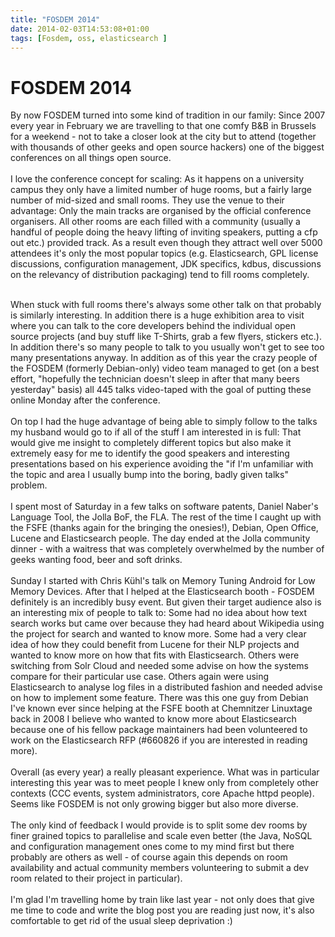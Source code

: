 ```yaml
---
title: "FOSDEM 2014"
date: 2014-02-03T14:53:08+01:00
tags: [Fosdem, oss, elasticsearch ]
---
```


# FOSDEM 2014


By now FOSDEM turned into some kind of tradition in our family: Since 2007 every year in
February we are travelling to that one comfy B&amp;B in Brussels for a weekend - not to take
a closer look at the city but to attend (together with thousands of other geeks
and open source hackers) one of the biggest conferences on all things open
source.
<br><br>
I love the conference concept for scaling: As it happens on a university campus
they only have a limited number of huge rooms, but a fairly large number of
mid-sized and small rooms. They use the venue to their advantage: Only the main
tracks are organised by the official conference organisers. All other rooms are
each filled with a community (usually a handful of people doing the heavy
lifting of inviting speakers, putting a cfp out etc.) provided track. As a
result even though they attract well over 5000 attendees it's only the most
popular topics (e.g. Elasticsearch, GPL license discussions, configuration
management, JDK specifics, kdbus, discussions on the relevancy of distribution
packaging) tend to fill rooms completely.
<br><br>

When stuck with full rooms there's always some other talk on that probably is
similarly interesting. In addition there is a huge exhibition area to visit
where you can talk to the core developers behind the individual open source
projects (and buy stuff like T-Shirts, grab a few flyers, stickers etc.). In
addition there's so many people to talk to you usually won't get to see too many
presentations anyway. In addition as of this year the crazy people of the FOSDEM
(formerly Debian-only) video team managed to get (on a best effort, "hopefully
the technician doesn't sleep in after that many beers yesterday" basis) all 445
talks video-taped with the goal of putting these online Monday after the
conference.
<br><br>
On top I had the huge advantage of being able to simply follow to the talks my
husband would go to if all of the stuff I am interested in is full: That would
give me insight to completely different topics but also make it extremely easy
for me to identify the good speakers and interesting presentations based on his
experience avoiding the "if I'm unfamiliar with the topic and area I usually
bump into the boring, badly given talks" problem.
<br><br>
I spent most of Saturday in a few talks on software patents, Daniel Naber's
Language Tool, the Jolla BoF, the FLA. The rest of the time I caught up with the
FSFE (thanks again for the bringing the onesies!), Debian, Open Office, Lucene
and Elasticsearch people. The day ended at the Jolla community dinner - with a
waitress that was completely overwhelmed by the number of geeks wanting food,
beer and soft drinks.
<br><br>
Sunday I started with Chris Kühl's talk on Memory Tuning Android for Low
Memory Devices. After that I helped at the Elasticsearch booth - FOSDEM definitely is an
incredibly busy event. But given their target audience also is an interesting
mix of people to talk to: Some had no idea about how text search works but came
over because they had heard about Wikipedia using the project for search and
wanted to know more. Some had a very clear idea of how they could benefit from
Lucene for their NLP projects and wanted to know more on how that fits with
Elasticsearch. Others were switching from Solr Cloud and needed some advise on
how the systems compare for their particular use case. Others again were using
Elasticsearch to analyse log files in a
distributed fashion and needed advise on how to implement some feature. There
was this one guy from Debian I've known ever since helping at the FSFE booth at
Chemnitzer Linuxtage back in 2008 I believe who wanted to know more about
Elasticsearch because one of his fellow package maintainers had been volunteered
to work on the Elasticsearch RFP (#660826 if you are interested in reading
more).
<br><br>
Overall (as every year) a really pleasant experience. What was in particular
interesting this year was to meet people I knew only from completely other
contexts (CCC events, system administrators, core Apache httpd people). Seems
like FOSDEM is not only growing bigger but also more diverse.
<br><br>
The only kind of feedback I would provide is to split some dev
rooms by finer grained topics to parallelise and scale even better (the Java,
NoSQL and configuration management ones come to my mind first but there probably
are others as well - of course again this depends on room availability and
actual community members volunteering to submit a dev room related to their
project in particular).
<br><br>
I'm glad I'm
travelling home by train like last year - not only does that give me time to
code and write the blog post you are reading just now, it's also comfortable to
get rid of the usual sleep deprivation :)
